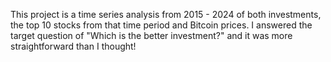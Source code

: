 This project is a time series analysis from 2015 - 2024 of both investments, the top 10 stocks from that time period and Bitcoin prices. I answered the target question of "Which is the better investment?" and it was more straightforward than I thought!
